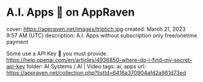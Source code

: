 # A.I. Apps 🤖 on AppRaven

cover: https://appraven.net/images/triptich.jpg
created: March 21, 2023 9:57 AM (UTC)
description: A.I. Apps without subscription only free/onetime payment

Some use a API Key 🔑 you must provide.
https://help.openai.com/en/articles/4936850-where-do-i-find-my-secret-api-key
folder: AI Systems / AI | Video
tags: ai, apps
url: https://appraven.net/collection.php?listId=6416a370904afd2a981d73ed
